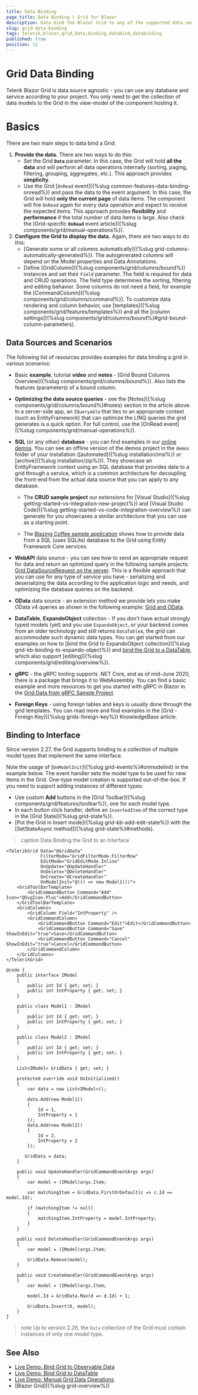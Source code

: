 ```yaml
---
title: Data Binding
page_title: Data Binding | Grid for Blazor
description: Data bind the Blazor Grid to any of the supported data sources.
slug: grid-data-binding
tags: telerik,blazor,grid,data,binding,databind,databinding
published: true
position: 11
---
```


# Grid Data Binding

Telerik Blazor Grid is data source agnostic - you can use any database and service according to your project. You only need to get the collection of data models to the Grid in the view-model of the component hosting it.


# Basics

There are two main steps to data bind a Grid:

1. **Provide the data.** There are two ways to do this:
    * Set the Grid **`Data`** parameter. In this case, the Grid will hold **all the data** and will perform all data operations internally (sorting, paging, filtering, grouping, aggregates, etc.). This approach provides **simplicity**.
    * Use the Grid [`OnRead` event]({%slug common-features-data-binding-onread%}) and pass the data to the event argument. In this case, the Grid will hold **only the current page** of data items. The component will fire `OnRead` again for every data operation and expect to receive the expected items. This approach provides **flexibility** and **performance** if the total number of data items is large. Also check the [Grid-specific **`OnRead`** event article]({%slug components/grid/manual-operations%}).
1. **Configure the Grid to display the data.** Again, there are two ways to do this:
    * [Generate some or all columns automatically]({%slug grid-columns-automatically-generated%}). The autogenerated columns will depend on the Model properties and Data Annotations.
    * Define [GridColumn]({%slug components/grid/columns/bound%}) instances and set their `Field` parameter. The field is required for data and CRUD operations. The field type determines the sorting, filtering and editing behavior. Some columns do not need a field, for example the [CommandColumn]({%slug components/grid/columns/command%}). To customize data rendering and column behavior, use [templates]({%slug components/grid/features/templates%}) and all the [column settings]({%slug components/grid/columns/bound%}#grid-bound-column-parameters). 


## Data Sources and Scenarios

The following list of resources provides examples for data binding a grid in various scenarios:

* Basic **example**, tutorial **video** and **notes** - [Grid Bound Columns Overview]({%slug components/grid/columns/bound%}). Also lists the features (parameters) of a bound column.

* **Optimizing the data source queries** - see the [Notes]({%slug components/grid/columns/bound%}#notes) section in the article above. In a server-side app, an `IQueryable` that ties to an appropriate context (such as EntityFramework) that can optimize the LINQ queries the grid generates is a quick option. For full control, use the [OnRead event]({%slug components/grid/manual-operations%}).

* **SQL** (or any other) **database** - you can find examples in our [online demos](https://demos.telerik.com/blazor-ui/grid/overview). You can see an offline version of the demos project in the `demos` folder of your installation ([automated]({%slug installation/msi%}) or [archive]({%slug installation/zip%})). They showcase an EntityFramework context using an SQL database that provides data to a grid through a service, which is a common architecture for decoupling the front-end from the actual data source that you can apply to any database.

    * The **CRUD sample project** our extensions for [Visual Studio]({%slug getting-started-vs-integration-new-project%}) and [Visual Studio Code]({%slug getting-started-vs-code-integration-overview%}) can generate for you showcases a similar architecture that you can use as a starting point.
    
    * The [Blazing Coffee sample application](https://github.com/telerik/blazor-ui/tree/master/sample-applications/blazing-coffee) shows how to provide data from a SQL (uses SQLite) database to the Grid using Entity Framework Core services.

* **WebAPI** data source - you can see how to send an appropriate request for data and return an optimized query in the following sample projects: [Grid DataSourceRequest on the server](https://github.com/telerik/blazor-ui/tree/master/grid/datasourcerequest-on-server). This is a flexible approach that you can use for any type of service you have - serializing and deserializing the data according to the application logic and needs, and optimizing the database queries on the backend.

* **OData** data source - an extension method we provide lets you make OData v4 queries as shown in the following example: [Grid and OData](https://github.com/telerik/blazor-ui/tree/master/grid/odata).

* **DataTable**, **ExpandoObject** collection - If you don't have actual strongly typed models (yet) and you use `ExpandoObject`, or your backend comes from an older technology and still returns `DataTable`s, the grid can accommodate such dynamic data types. You can get started from our examples on how to [bind the Grid to ExpandoObject collection]({%slug grid-kb-binding-to-expando-object%}) and [bind the Grid to a DataTable](https://demos.telerik.com/blazor-ui/grid/data-table), which also support [editing]({%slug components/grid/editing/overview%}).

* **gRPC** - the gRPC tooling supports .NET Core, and as of mid-June 2020, there is a package that brings it to WebAssembly. You can find a basic example and more resources to get you started with gRPC in Blazor in the [Grid Data from gRPC Sample Project](https://github.com/telerik/blazor-ui/tree/master/common/grpc-example).

* **Foreign Keys** - using foreign tables and keys is usually done through the grid templates. You can read more and find examples in the [Grid - Foreign Key]({%slug grids-foreign-key%}) KnowledgeBase article.

## Binding to Interface

Since version 2.27, the Grid supports binding to a collection of multiple model types that implement the same interface.

Note the usage of [`OnModelInit`]({%slug grid-events%}#onmodelinit) in the example below. The event handler sets the model type to be used for new items in the Grid. One-type model creation is supported out-of-the-box. If you need to support adding instances of different types:

* Use custom **Add** buttons in the [Grid Toolbar]({%slug components/grid/features/toolbar%}), one for each model type.
* In each button click handler, define an `InsertedItem` of the correct type in the [Grid State]({%slug grid-state%}).
* [Put the Grid in Insert mode]({%slug grid-kb-add-edit-state%}) with the [SetStateAsync method]({%slug grid-state%}#methods).

>caption Data Binding the Grid to an Interface

````RAZOR
<TelerikGrid Data="@GridData"
             FilterMode="GridFilterMode.FilterRow"
             EditMode="GridEditMode.Inline"
             OnUpdate="@UpdateHandler"
             OnDelete="@DeleteHandler"
             OnCreate="@CreateHandler"
             OnModelInit="@(() => new Model1())">
    <GridToolBarTemplate>
        <GridCommandButton Command="Add" Icon="@SvgIcon.Plus">Add</GridCommandButton>
    </GridToolBarTemplate>
    <GridColumns>
        <GridColumn Field="IntProperty" />
        <GridCommandColumn>
            <GridCommandButton Command="Edit">Edit</GridCommandButton>
            <GridCommandButton Command="Save" ShowInEdit="true">Save</GridCommandButton>
            <GridCommandButton Command="Cancel" ShowInEdit="true">Cancel</GridCommandButton>
        </GridCommandColumn>
    </GridColumns>
</TelerikGrid>

@code {
    public interface IModel
    {
        public int Id { get; set; }
        public int IntProperty { get; set; }
    }

    public class Model1 : IModel
    {
        public int Id { get; set; }
        public int IntProperty { get; set; }
    }

    public class Model2 : IModel
    {
        public int Id { get; set; }
        public int IntProperty { get; set; }
    }

    List<IModel> GridData { get; set; }

    protected override void OnInitialized()
    {
        var data = new List<IModel>();

        data.Add(new Model1()
        {
            Id = 1,
            IntProperty = 1
        });
        data.Add(new Model2()
        {
            Id = 2,
            IntProperty = 2
        });

       GridData = data;
    }

    public void UpdateHandler(GridCommandEventArgs args)
    {
        var model = (IModel)args.Item;

        var matchingItem = GridData.FirstOrDefault(c => c.Id == model.Id);

        if (matchingItem != null)
        {
            matchingItem.IntProperty = model.IntProperty;
        }
    }

    public void DeleteHandler(GridCommandEventArgs args)
    {
        var model = (IModel)args.Item;

        GridData.Remove(model);
    }

    public void CreateHandler(GridCommandEventArgs args)
    {
        var model = (IModel)args.Item;

        model.Id = GridData.Max(d => d.Id) + 1;

        GridData.Insert(0, model);
    }
}
````

>note Up to version 2.26, the `Data` collection of the Grid must contain instances of only one model type.

## See Also

  * [Live Demo: Bind Grid to Observable Data](https://demos.telerik.com/blazor-ui/grid/observable-data)
  * [Live Demo: Bind Grid to DataTable](https://demos.telerik.com/blazor-ui/grid/data-table)
  * [Live Demo: Manual Grid Data Operations](https://demos.telerik.com/blazor-ui/grid/manual-operations)
  * [Blazor Grid]({%slug grid-overview%})
